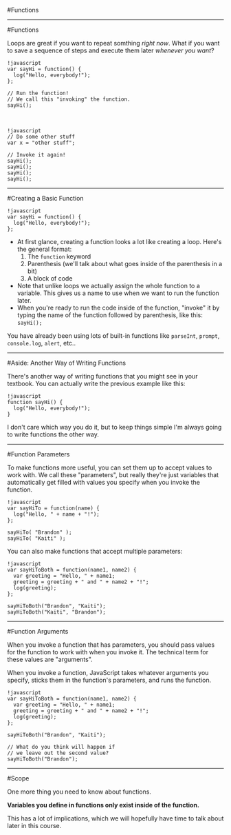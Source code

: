 #Functions

---
#Functions

Loops are great if you want to repeat somthing *right now*. What if you want to save a sequence of steps and execute them later *whenever you want*?

    !javascript
    var sayHi = function() {
      log("Hello, everybody!");
    };

    // Run the function!
    // We call this "invoking" the function.
    sayHi();

<script>
var sayHi = function() {
  log("Hello, everybody!");
};
</script>
<br />

    !javascript
    // Do some other stuff
    var x = "other stuff";

    // Invoke it again!
    sayHi();
    sayHi();
    sayHi();
    sayHi();

---
#Creating a Basic Function

    !javascript
    var sayHi = function() {
      log("Hello, everybody!");
    };

- At first glance, creating a function looks a lot like creating a loop. Here's the general format:
    1. The `function` keyword 
    2. Parenthesis (we'll talk about what goes inside of the parenthesis in a bit)
    3. A block of code
- Note that unlike loops we actually assign the whole function to a variable. This gives us a name to use when we want to run the function later.
- When you're ready to run the code inside of the function, "invoke" it by typing the name of the function followed by parenthesis, like this: `sayHi();`

You have already been using lots of built-in functions like `parseInt`, `prompt`, `console.log`, `alert`, etc..

---
#Aside: Another Way of Writing Functions

There's another way of writing functions that you might see in your textbook. You can actually write the previous example like this:

    !javascript
    function sayHi() {
      log("Hello, everybody!");
    }

I don't care which way you do it, but to keep things simple I'm always going to write functions the other way.

---
#Function Parameters

To make functions more useful, you can set them up to accept values to work with. We call these "parameters", but really they're just variables that automatically get filled with values you specify when you invoke the function.

    !javascript
    var sayHiTo = function(name) {
      log("Hello, " + name + "!");
    };

    sayHiTo( "Brandon" );
    sayHiTo( "Kaiti" );

You can also make functions that accept multiple parameters:

    !javascript
    var sayHiToBoth = function(name1, name2) {
      var greeting = "Hello, " + name1;
      greeting = greeting + " and " + name2 + "!";
      log(greeting);
    };

    sayHiToBoth("Brandon", "Kaiti");
    sayHiToBoth("Kaiti", "Brandon");

---
#Function Arguments

When you invoke a function that has parameters, you should pass values for the function to work with when you invoke it. The technical term for these values are "arguments".

When you invoke a function, JavaScript takes whatever arguments you specify, sticks them in the function's parameters, and runs the function.

    !javascript
    var sayHiToBoth = function(name1, name2) {
      var greeting = "Hello, " + name1;
      greeting = greeting + " and " + name2 + "!";
      log(greeting);
    };

    sayHiToBoth("Brandon", "Kaiti");

    // What do you think will happen if 
    // we leave out the second value?
    sayHiToBoth("Brandon");

---
#Scope

One more thing you need to know about functions.

**Variables you define in functions only exist inside of the function.**

This has a lot of implications, which we will hopefully have time to talk about later in this course.

